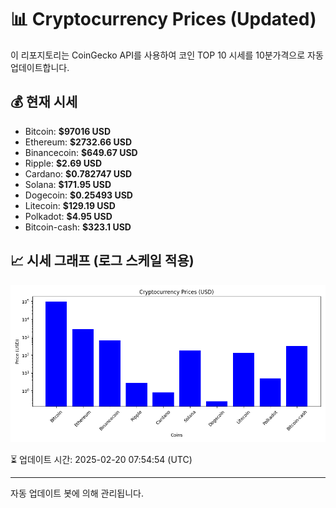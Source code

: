 
# 📊 Cryptocurrency Prices (Updated)

이 리포지토리는 CoinGecko API를 사용하여 코인 TOP 10 시세를 10분가격으로 자동 업데이트합니다.

## 💰 현재 시세
- Bitcoin: **$97016 USD**
- Ethereum: **$2732.66 USD**
- Binancecoin: **$649.67 USD**
- Ripple: **$2.69 USD**
- Cardano: **$0.782747 USD**
- Solana: **$171.95 USD**
- Dogecoin: **$0.25493 USD**
- Litecoin: **$129.19 USD**
- Polkadot: **$4.95 USD**
- Bitcoin-cash: **$323.1 USD**

## 📈 시세 그래프 (로그 스케일 적용)
![Crypto Prices](crypto_prices.png)

⏳ 업데이트 시간: 2025-02-20 07:54:54 (UTC)

---
자동 업데이트 봇에 의해 관리됩니다.

